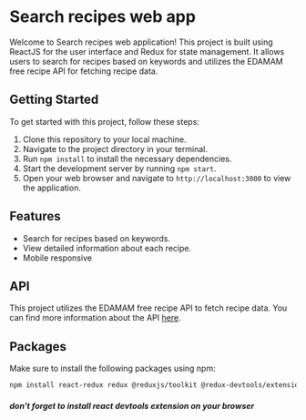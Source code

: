 # Search recipes web app

Welcome to Search recipes web application! This project is built using ReactJS for the user interface and Redux for state management. It allows users to search for recipes based on keywords and utilizes the EDAMAM free recipe API for fetching recipe data.

## Getting Started

To get started with this project, follow these steps:

1. Clone this repository to your local machine.
2. Navigate to the project directory in your terminal.
3. Run `npm install` to install the necessary dependencies.
4. Start the development server by running `npm start`.
5. Open your web browser and navigate to `http://localhost:3000` to view the application.

## Features

- Search for recipes based on keywords.
- View detailed information about each recipe.
- Mobile responsive

## API

This project utilizes the EDAMAM free recipe API to fetch recipe data. You can find more information about the API [here](https://developer.edamam.com/edamam-docs-recipe-api).

## Packages

Make sure to install the following packages using npm:

```bash
npm install react-redux redux @reduxjs/toolkit @redux-devtools/extension redux-thunk

```

#### _don't forget to install react devtools extension on your browser_
